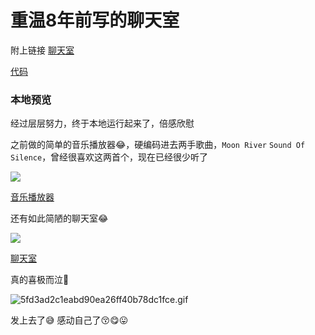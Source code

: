 # 重温8年前写的聊天室

附上链接 [聊天室](https://chat.weizeling.com/)

[代码](https://github.com/yihuaxiang/nodejs_chat)

### 本地预览

经过层层努力，终于本地运行起来了，倍感欣慰

之前做的简单的音乐播放器😂，硬编码进去两手歌曲，`Moon River` `Sound Of Silence`，曾经很喜欢这两首个，现在已经很少听了

![](https://z.wiki/images/20220206/ced6e3cb4b44482aae45087e92161811.png)

[音乐播放器](https://chat.weizeling.com/player)

还有如此简陋的聊天室😂

![](https://z.wiki/images/20220206/b10f53ed62e54c0ebff4b4ac592c4e08.png)

 [聊天室](https://chat.weizeling.com/)

真的喜极而泣🤡

![5fd3ad2c1eabd90ea26ff40b78dc1fce.gif](https://z.wiki/images/20220206/c4f42f78a1ac4845b4e0666e2a2d6546.gif)

发上去了😅 感动自己了😚😋😛

